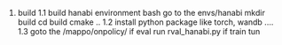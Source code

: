 1. build
1.1 build hanabi environment
bash
go to the envs/hanabi
mkdir build
cd build
cmake ..
1.2 install python package like torch, wandb ....
1.3 goto the /mappo/onpolicy/
if eval run rval_hanabi.py
if train tun 
